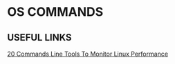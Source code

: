 # OS COMMANDS


## USEFUL LINKS

[20 Commands Line Tools To Monitor Linux Performance](https://www.tecmint.com/command-line-tools-to-monitor-linux-performance/)
















